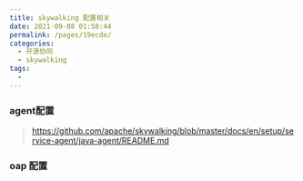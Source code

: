 ```yaml
---
title: skywalking 配置相关
date: 2021-09-08 01:58:44
permalink: /pages/19ecde/
categories:
  - 开源协同
  - skywalking
tags:
  - 
---
```



### agent配置

> https://github.com/apache/skywalking/blob/master/docs/en/setup/service-agent/java-agent/README.md

### oap 配置

